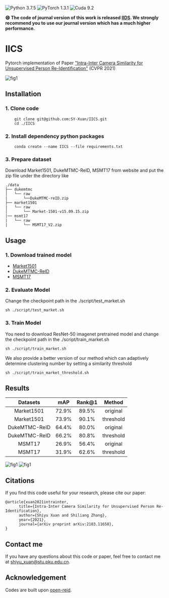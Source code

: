 ![Python 3.7.5](https://img.shields.io/badge/python-3.7.5-blue)
![PyTorch 1.3.1](https://img.shields.io/badge/pytorch-1.3.1-yellow)
![Cuda 9.2](https://img.shields.io/badge/cuda-9.2-yellowgreen)

**😄 The code of journal version of this work is released [IIDS](https://github.com/SY-Xuan/IIDS). We strongly recommend you to use our journal version which has a much higher performance.**

# IICS
Pytorch implementation of Paper ["Intra-Inter Camera Similarity for Unsupervised Person Re-Identification"](https://arxiv.org/abs/2103.11658) (CVPR 2021)

![fig1](./img/fig1.png)

## Installation
### 1. Clone code
```
    git clone git@github.com:SY-Xuan/IICS.git
    cd ./IICS
```

### 2. Install dependency python packages
```
    conda create --name IICS --file requirements.txt
``` 

### 3. Prepare dataset
Download Market1501, DukeMTMC-ReID, MSMT17 from website and put the zip file under the directory like
```
./data
├── dukemtmc
│   └── raw
|       └──DukeMTMC-reID.zip
├── market1501
|   └── raw
│       └── Market-1501-v15.09.15.zip
|── msmt17
|   └── raw
|       └── MSMT17_V2.zip
```
## Usage
### 1. Download trained model
* [Market1501](https://pkueducn-my.sharepoint.com/:f:/g/personal/shiyu_xuan_stu_pku_edu_cn/Er0V5oh4nadBliFIrzGRsl8BGJ-ibjAUt64t4oN10n_rhQ?e=YIJVvU)
* [DukeMTMC-ReID](https://pkueducn-my.sharepoint.com/:f:/g/personal/shiyu_xuan_stu_pku_edu_cn/Er0V5oh4nadBliFIrzGRsl8BGJ-ibjAUt64t4oN10n_rhQ?e=YIJVvU)
* [MSMT17](https://pkueducn-my.sharepoint.com/:f:/g/personal/shiyu_xuan_stu_pku_edu_cn/Er0V5oh4nadBliFIrzGRsl8BGJ-ibjAUt64t4oN10n_rhQ?e=YIJVvU)

### 2. Evaluate Model
Change the checkpoint path in the ./script/test_market.sh
```
sh ./script/test_market.sh
```

### 3. Train Model
You need to download ResNet-50 imagenet pretrained model and change the checkpoint path in the ./script/train_market.sh
```
sh ./script/train_market.sh
```

We also provide a better version of our method which can adaptively determine clustering number by setting a similarity threshold
```
sh ./script/train_market_threshold.sh
```

## Results
|Datasets | mAP | Rank@1| Method |
| :--------: | :-----: | :----: | :----: |
|Market1501 | 72.9% | 89.5% | original |
|Market1501 | 73.9% | 90.1% | threshold |
|DukeMTMC-ReID | 64.4% | 80.0% | original |
|DukeMTMC-ReID | 66.2% | 80.8% | threshold |
|MSMT17 | 26.9% | 56.4% | original |
|MSMT17 | 31.9% | 62.6% | threshold |

![fig1](./img/fig2.png)
![fig1](./img/fig3.png)


## Citations
If you find this code useful for your research, please cite our paper:

```
@article{xuan2021intrainter,
      title={Intra-Inter Camera Similarity for Unsupervised Person Re-Identification}, 
      author={Shiyu Xuan and Shiliang Zhang},
      year={2021},
      journal={arXiv preprint arXiv:2103.11658},
}
```
## Contact me
If you have any questions about this code or paper, feel free to contact me at
shiyu_xuan@stu.pku.edu.cn.

## Acknowledgement
Codes are built upon [open-reid](https://github.com/Cysu/open-reid).
